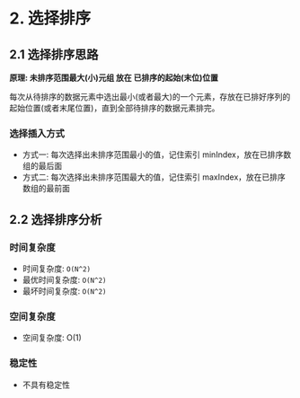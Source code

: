 # 2. 选择排序

## 2.1 选择排序思路
**原理: 未排序范围最大(小)元组 放在 已排序的起始(末位)位置**

每次从待排序的数据元素中选出最小(或者最大)的一个元素，存放在已排好序列的起始位置(或者末尾位置)，直到全部待排序的数据元素排完。


### 选择插入方式
* 方式一: 每次选择出未排序范围最小的值，记住索引 minIndex，放在已排序数组的最后面
* 方式二: 每次选择出未排序范围最大的值，记住索引 maxIndex，放在已排序数组的最前面


## 2.2 选择排序分析
### 时间复杂度
* 时间复杂度: `O(N^2)`
* 最优时间复杂度: `O(N^2)`
* 最坏时间复杂度: `O(N^2)`

### 空间复杂度
* 空间复杂度: O(1)
  
### 稳定性
* 不具有稳定性

